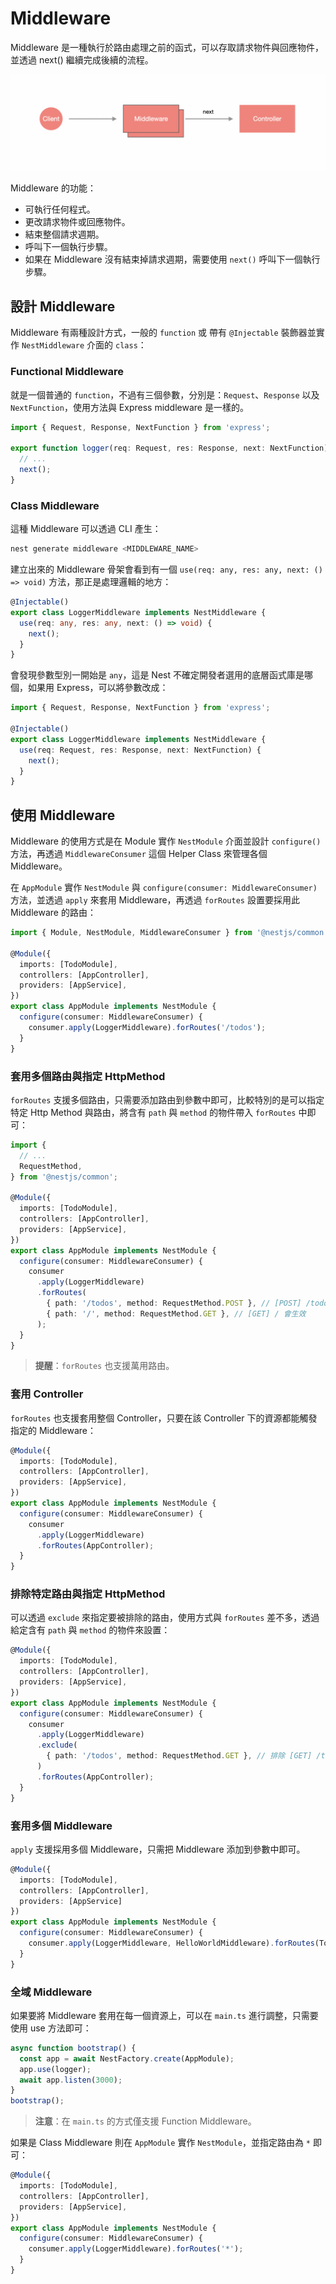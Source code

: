 # Middleware

Middleware 是一種執行於路由處理之前的函式，可以存取請求物件與回應物件，並透過 next() 繼續完成後續的流程。

![Middleware](./imgs/m1.png)

Middleware 的功能：

- 可執行任何程式。
- 更改請求物件或回應物件。
- 結束整個請求週期。
- 呼叫下一個執行步驟。
- 如果在 Middleware 沒有結束掉請求週期，需要使用 `next()` 呼叫下一個執行步驟。

## 設計 Middleware

Middleware 有兩種設計方式，一般的 `function` 或 帶有 `@Injectable` 裝飾器並實作 `NestMiddleware` 介面的 `class`：

### Functional Middleware

就是一個普通的 `function`，不過有三個參數，分別是：`Request`、`Response` 以及 `NextFunction`，使用方法與 Express middleware 是一樣的。

```ts
import { Request, Response, NextFunction } from 'express';

export function logger(req: Request, res: Response, next: NextFunction) {
  // ...
  next();
}
```

### Class Middleware

這種 Middleware 可以透過 CLI 產生：

```bash
nest generate middleware <MIDDLEWARE_NAME>
```

建立出來的 Middleware 骨架會看到有一個 `use(req: any, res: any, next: () => void)` 方法，那正是處理邏輯的地方：

```ts
@Injectable()
export class LoggerMiddleware implements NestMiddleware {
  use(req: any, res: any, next: () => void) {
    next();
  }
}
```

會發現參數型別一開始是 `any`，這是 Nest 不確定開發者選用的底層函式庫是哪個，如果用 Express，可以將參數改成：

```ts
import { Request, Response, NextFunction } from 'express';

@Injectable()
export class LoggerMiddleware implements NestMiddleware {
  use(req: Request, res: Response, next: NextFunction) {
    next();
  }
}
```

## 使用 Middleware

Middleware 的使用方式是在 Module 實作 `NestModule` 介面並設計 `configure()` 方法，再透過 `MiddlewareConsumer` 這個 Helper Class 來管理各個 Middleware。

在 `AppModule` 實作 `NestModule` 與 `configure(consumer: MiddlewareConsumer)` 方法，並透過 `apply` 來套用 Middleware，再透過 `forRoutes` 設置要採用此 Middleware 的路由：

```ts
import { Module, NestModule, MiddlewareConsumer } from '@nestjs/common';

@Module({
  imports: [TodoModule],
  controllers: [AppController],
  providers: [AppService],
})
export class AppModule implements NestModule {
  configure(consumer: MiddlewareConsumer) {
    consumer.apply(LoggerMiddleware).forRoutes('/todos');
  }
}
```

### 套用多個路由與指定 HttpMethod

`forRoutes` 支援多個路由，只需要添加路由到參數中即可，比較特別的是可以指定特定 Http Method 與路由，將含有 `path` 與 `method` 的物件帶入 `forRoutes` 中即可：

```ts
import {
  // ...
  RequestMethod,
} from '@nestjs/common';

@Module({
  imports: [TodoModule],
  controllers: [AppController],
  providers: [AppService],
})
export class AppModule implements NestModule {
  configure(consumer: MiddlewareConsumer) {
    consumer
      .apply(LoggerMiddleware)
      .forRoutes(
        { path: '/todos', method: RequestMethod.POST }, // [POST] /todos 會生效
        { path: '/', method: RequestMethod.GET }, // [GET] / 會生效
      );
  }
}
```

>**提醒**：`forRoutes` 也支援萬用路由。

### 套用 Controller

`forRoutes` 也支援套用整個 Controller，只要在該 Controller 下的資源都能觸發指定的 Middleware：

```ts
@Module({
  imports: [TodoModule],
  controllers: [AppController],
  providers: [AppService],
})
export class AppModule implements NestModule {
  configure(consumer: MiddlewareConsumer) {
    consumer
      .apply(LoggerMiddleware)
      .forRoutes(AppController);
  }
}
```

### 排除特定路由與指定 HttpMethod

可以透過 `exclude` 來指定要被排除的路由，使用方式與 `forRoutes` 差不多，透過給定含有 `path` 與 `method` 的物件來設置：

```ts
@Module({
  imports: [TodoModule],
  controllers: [AppController],
  providers: [AppService],
})
export class AppModule implements NestModule {
  configure(consumer: MiddlewareConsumer) {
    consumer
      .apply(LoggerMiddleware)
      .exclude(
        { path: '/todos', method: RequestMethod.GET }, // 排除 [GET] /todos
      )
      .forRoutes(AppController);
  }
}
```

### 套用多個 Middleware

`apply` 支援採用多個 Middleware，只需把 Middleware 添加到參數中即可。

```ts
@Module({
  imports: [TodoModule],
  controllers: [AppController],
  providers: [AppService]
})
export class AppModule implements NestModule {
  configure(consumer: MiddlewareConsumer) {
    consumer.apply(LoggerMiddleware, HelloWorldMiddleware).forRoutes(TodoController)
  }
}
```

### 全域 Middleware

如果要將 Middleware 套用在每一個資源上，可以在 `main.ts` 進行調整，只需要使用 use 方法即可：

```ts
async function bootstrap() {
  const app = await NestFactory.create(AppModule);
  app.use(logger);
  await app.listen(3000);
}
bootstrap();
```

>**注意**：在 `main.ts` 的方式僅支援 Function Middleware。

如果是 Class Middleware 則在 `AppModule` 實作 `NestModule`，並指定路由為 `*` 即可：

```ts
@Module({
  imports: [TodoModule],
  controllers: [AppController],
  providers: [AppService],
})
export class AppModule implements NestModule {
  configure(consumer: MiddlewareConsumer) {
    consumer.apply(LoggerMiddleware).forRoutes('*');
  }
}
```
